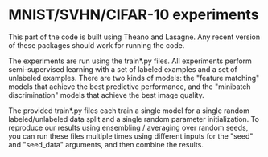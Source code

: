 # MNIST/SVHN/CIFAR-10 experiments

This part of the code is built using Theano and Lasagne. Any recent version of these packages should work for running the code.

The experiments are run using the train*.py files. All experiments perform semi-supervised learning with a set of labeled examples and a set of unlabeled examples. There are two kinds of models: the "feature matching" models that achieve the best predictive performance, and the "minibatch discrimination" models that achieve the best image quality.

The provided train*.py files each train a single model for a single random labeled/unlabeled data split and a single random parameter initialization. To reproduce our results using ensembling / averaging over random seeds, you can run these files multiple times using different inputs for the "seed" and "seed_data" arguments, and then combine the results.


